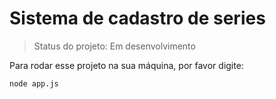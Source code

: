 <h1>Sistema de cadastro de series</h1>

> Status do projeto: Em desenvolvimento

Para rodar esse projeto na sua máquina, por favor digite:

```
node app.js
```
